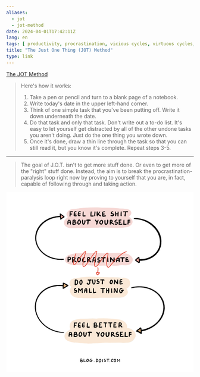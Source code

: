 ```yaml
---
aliases:
  - jot
  - jot-method 
date: 2024-04-01T17:42:11Z
lang: en
tags: [ productivity, procrastination, vicious cycles, virtuous cycles, lifehacks, tips, how to ]
title: "The Just One Thing (JOT) Method"
type: link
---
```


[The JOT Method](https://mailchi.mp/doist/april-2024)

> Here's how it works:
>
> 1. Take a pen or pencil and turn to a blank page of a notebook.
> 2. Write today's date in the upper left-hand corner.
> 3. Think of one simple task that you've been putting off. Write it down underneath the date.
> 4. Do that task and only that task. Don't write out a to-do list. It's easy to let yourself get distracted by all of the other undone tasks you aren't doing. Just do the one thing you wrote down.
> 5. Once it's done, draw a thin line through the task so that you can still read it, but you know it's complete.
Repeat steps 3-5.

---

> The goal of J.O.T. isn't to get more stuff done. Or even to get more of the "right" stuff done. Instead, the aim is to break the procrastination-paralysis loop right now by proving to yourself that you are, in fact, capable of following through and taking action.

![diagram illustrating the vicious cycle of "feeling like shit" and "procrastination" and how to replace that with "just one small thing" into a virtuous cycle with "feeling better about ourselves"](vicious-virtuous-cycle.png)
